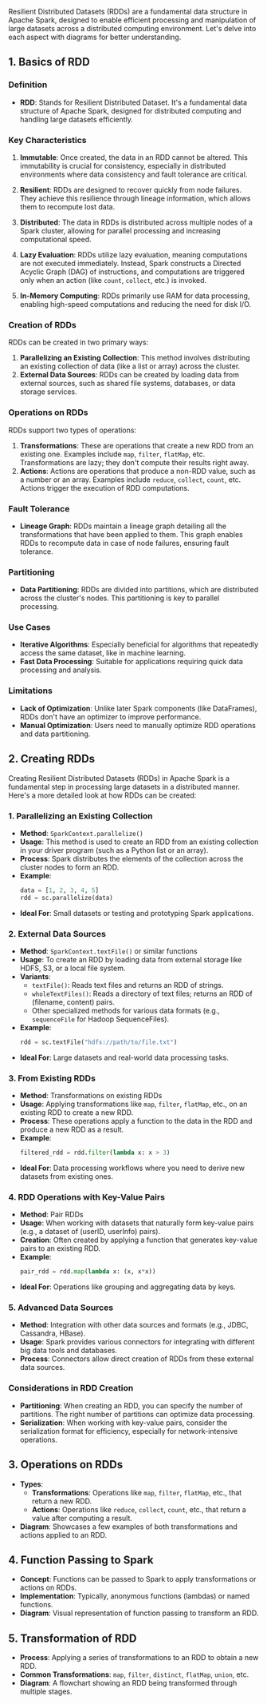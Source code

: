 Resilient Distributed Datasets (RDDs) are a fundamental data structure in Apache Spark, designed to enable efficient processing and manipulation of large datasets across a distributed computing environment. Let's delve into each aspect with diagrams for better understanding.

## 1. Basics of RDD

### Definition
- **RDD**: Stands for Resilient Distributed Dataset. It's a fundamental data structure of Apache Spark, designed for distributed computing and handling large datasets efficiently.

### Key Characteristics
1. **Immutable**: Once created, the data in an RDD cannot be altered. This immutability is crucial for consistency, especially in distributed environments where data consistency and fault tolerance are critical.

2. **Resilient**: RDDs are designed to recover quickly from node failures. They achieve this resilience through lineage information, which allows them to recompute lost data.

3. **Distributed**: The data in RDDs is distributed across multiple nodes of a Spark cluster, allowing for parallel processing and increasing computational speed.

4. **Lazy Evaluation**: RDDs utilize lazy evaluation, meaning computations are not executed immediately. Instead, Spark constructs a Directed Acyclic Graph (DAG) of instructions, and computations are triggered only when an action (like `count`, `collect`, etc.) is invoked.

5. **In-Memory Computing**: RDDs primarily use RAM for data processing, enabling high-speed computations and reducing the need for disk I/O.

### Creation of RDDs
RDDs can be created in two primary ways:
1. **Parallelizing an Existing Collection**: This method involves distributing an existing collection of data (like a list or array) across the cluster.
2. **External Data Sources**: RDDs can be created by loading data from external sources, such as shared file systems, databases, or data storage services.

### Operations on RDDs
RDDs support two types of operations:
1. **Transformations**: These are operations that create a new RDD from an existing one. Examples include `map`, `filter`, `flatMap`, etc. Transformations are lazy; they don't compute their results right away.
2. **Actions**: Actions are operations that produce a non-RDD value, such as a number or an array. Examples include `reduce`, `collect`, `count`, etc. Actions trigger the execution of RDD computations.

### Fault Tolerance
- **Lineage Graph**: RDDs maintain a lineage graph detailing all the transformations that have been applied to them. This graph enables RDDs to recompute data in case of node failures, ensuring fault tolerance.

### Partitioning
- **Data Partitioning**: RDDs are divided into partitions, which are distributed across the cluster's nodes. This partitioning is key to parallel processing.

### Use Cases
- **Iterative Algorithms**: Especially beneficial for algorithms that repeatedly access the same dataset, like in machine learning.
- **Fast Data Processing**: Suitable for applications requiring quick data processing and analysis.

### Limitations
- **Lack of Optimization**: Unlike later Spark components (like DataFrames), RDDs don't have an optimizer to improve performance.
- **Manual Optimization**: Users need to manually optimize RDD operations and data partitioning.











## 2. Creating RDDs
Creating Resilient Distributed Datasets (RDDs) in Apache Spark is a fundamental step in processing large datasets in a distributed manner. Here's a more detailed look at how RDDs can be created:

### 1. Parallelizing an Existing Collection
- **Method**: `SparkContext.parallelize()`
- **Usage**: This method is used to create an RDD from an existing collection in your driver program (such as a Python list or an array).
- **Process**: Spark distributes the elements of the collection across the cluster nodes to form an RDD.
- **Example**: 
  ```python
  data = [1, 2, 3, 4, 5]
  rdd = sc.parallelize(data)
  ```
- **Ideal For**: Small datasets or testing and prototyping Spark applications.

### 2. External Data Sources
- **Method**: `SparkContext.textFile()` or similar functions
- **Usage**: To create an RDD by loading data from external storage like HDFS, S3, or a local file system.
- **Variants**:
  - `textFile()`: Reads text files and returns an RDD of strings.
  - `wholeTextFiles()`: Reads a directory of text files; returns an RDD of (filename, content) pairs.
  - Other specialized methods for various data formats (e.g., `sequenceFile` for Hadoop SequenceFiles).
- **Example**:
  ```python
  rdd = sc.textFile("hdfs://path/to/file.txt")
  ```
- **Ideal For**: Large datasets and real-world data processing tasks.

### 3. From Existing RDDs
- **Method**: Transformations on existing RDDs
- **Usage**: Applying transformations like `map`, `filter`, `flatMap`, etc., on an existing RDD to create a new RDD.
- **Process**: These operations apply a function to the data in the RDD and produce a new RDD as a result.
- **Example**:
  ```python
  filtered_rdd = rdd.filter(lambda x: x > 3)
  ```
- **Ideal For**: Data processing workflows where you need to derive new datasets from existing ones.

### 4. RDD Operations with Key-Value Pairs
- **Method**: Pair RDDs
- **Usage**: When working with datasets that naturally form key-value pairs (e.g., a dataset of (userID, userInfo) pairs).
- **Creation**: Often created by applying a function that generates key-value pairs to an existing RDD.
- **Example**:
  ```python
  pair_rdd = rdd.map(lambda x: (x, x*x))
  ```
- **Ideal For**: Operations like grouping and aggregating data by keys.

### 5. Advanced Data Sources
- **Method**: Integration with other data sources and formats (e.g., JDBC, Cassandra, HBase).
- **Usage**: Spark provides various connectors for integrating with different big data tools and databases.
- **Process**: Connectors allow direct creation of RDDs from these external data sources.

### Considerations in RDD Creation
- **Partitioning**: When creating an RDD, you can specify the number of partitions. The right number of partitions can optimize data processing.
- **Serialization**: When working with key-value pairs, consider the serialization format for efficiency, especially for network-intensive operations.


## 3. Operations on RDDs
- **Types**:
  - **Transformations**: Operations like `map`, `filter`, `flatMap`, etc., that return a new RDD.
  - **Actions**: Operations like `reduce`, `collect`, `count`, etc., that return a value after computing a result.
- **Diagram**: Showcases a few examples of both transformations and actions applied to an RDD.

## 4. Function Passing to Spark
- **Concept**: Functions can be passed to Spark to apply transformations or actions on RDDs.
- **Implementation**: Typically, anonymous functions (lambdas) or named functions.
- **Diagram**: Visual representation of function passing to transform an RDD.

## 5. Transformation of RDD
- **Process**: Applying a series of transformations to an RDD to obtain a new RDD.
- **Common Transformations**: `map`, `filter`, `distinct`, `flatMap`, `union`, etc.
- **Diagram**: A flowchart showing an RDD being transformed through multiple stages.

